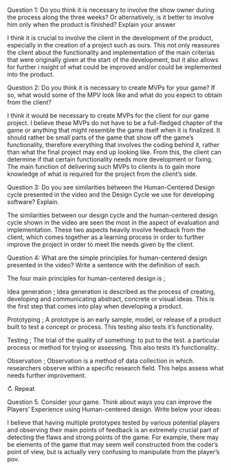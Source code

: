 Question 1: Do you think it is necessary to involve the show owner during the process along the three weeks? 
Or alternatively, is it better to involve him only when the product is finished? Explain your answer

I think it is crucial to involve the client in the development of the product, especially in the creation of 
a project such as ours. This not only reassures the client about the functionality and implementation of the 
main criterias that were originally given at the start of the development, but it also allows for further i
nsight of what could be improved and/or could be implemented into the product.


Question 2: Do you think it is necessary to create MVPs for your game? If so, what would some of the MPV look 
like and what do you expect to obtain from the client?

I think it would be necessary to create MVPs for the client for our game project. I believe these MVPs do not 
have to be a full-fledged chapter of the game or anything that might resemble the game itself when it is finalized. 
It should rather be small parts of the game that show off the game’s functionality, therefore everything that involves 
the coding behind it, rather than what the final project may end up looking like. From this, the client can determine 
if that certain functionality needs more development or fixing. The main function of delivering such MVPs to clients 
is to gain more knowledge of what is required for the project from the client’s side.


Question 3: Do you see similarities between the Human-Centered Design cycle presented in the video and the Design Cycle 
we use for developing software? Explain.

The similarities between our design cycle and the human-centered design cycle shown in the video are seen the most in 
the aspect of evaluation and implementation. These two aspects heavily involve feedback from the client, which comes 
together as a learning process in order to further improve the project in order to meet the needs given by the client. 


Question 4: What are the simple principles for human-centered design presented in the video? Write a sentence with 
the definition of each.

The four main principles for human-centered design is ; 

Idea generation ; Idea generation is described as the process of creating, developing and communicating abstract, 
concrete or visual ideas. This is the first step that comes into play when developing a product.

Prototyping ; A prototype is an early sample, model, or release of a product built to test a concept or process. 
This testing also tests it’s functionality.

Testing ; The trial of the quality of something: to put to the test. a particular process or method for trying or assessing.
This also tests it’s functionality..

Observation ; Observation is a method of data collection in which. researchers observe within a specific research field. 
This helps assess what needs further improvement.

↻    Repeat


Question 5. Consider your game. Think about ways you can improve the Players’ Experience using Human-centered design. 
Write below your ideas:

I believe that having multiple prototypes tested by various potential players and observing their main points of feedback 
is an extremely crucial part of detecting the flaws and strong points of the game. For example, there may be elements of 
the game that may seem well constructed from the coder’s point of view, but is actually very confusing to manipulate from 
the player’s pov.






